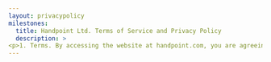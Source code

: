 ```yaml
---
layout: privacypolicy
milestones:
  title: Handpoint Ltd. Terms of Service and Privacy Policy
  description: >
<p>1. Terms. By accessing the website at handpoint.com, you are agreeing to be bound by these terms of service, all applicable laws and regulations, and agree that you are responsible for compliance with any applicable local laws. If you do not agree with any of these terms, you are prohibited from using or accessing this site. The materials contained in this website are protected by applicable copyright and trademark law.</p><p>2. Use License. Permission is granted to temporarily download one copy of the materials (information or software) on Handpoint Ltd.'s website for personal, non-commercial transitory viewing only. This is the grant of a license, not a transfer of title, and under this license you may not<ul><li>modify or copy the materials</li><li>use the materials for any commercial purpose, or for any public display (commercial or non-commercial)</li><li>attempt to decompile or reverse engineer any software contained on Handpoint Ltd.'s website</li><li>remove any copyright or other proprietary notations from the materials</li><li>transfer the materials to another person or "mirror" the materials on any other server</li></ul><p>This license shall automatically terminate if you violate any of these restrictions and may be terminated by Handpoint Ltd. at any time. Upon terminating your viewing of these materials or upon the termination of this license, you must destroy any downloaded materials in your possession whether in electronic or printed format.</p><p>3. Disclaimer. The materials on Handpoint Ltd.'s website are provided on an 'as is' basis. Handpoint Ltd. makes no warranties, expressed or implied, and hereby disclaims and negates all other warranties including, without limitation, implied warranties or conditions of merchantability, fitness for a particular purpose, or non-infringement of intellectual property or other violation of rights.</p><p>Further, Handpoint Ltd. does not warrant or make any representations concerning the accuracy, likely results, or reliability of the use of the materials on its website or otherwise relating to such materials or on any sites linked to this site.</p><p>4. Limitations. In no event shall Handpoint Ltd. or its suppliers be liable for any damages (including, without limitation, damages for loss of data or profit, or due to business interruption) arising out of the use or inability to use the materials on Handpoint Ltd.'s website, even if Handpoint Ltd. or a Handpoint Ltd. authorized representative has been notified orally or in writing of the possibility of such damage. Because some jurisdictions do not allow limitations on implied warranties, or limitations of liability for consequential or incidental damages, these limitations may not apply to you.</p><p>5. Accuracy of materials. The materials appearing on Handpoint Ltd.'s website could include technical, typographical, or photographic errors. Handpoint Ltd. does not warrant that any of the materials on its website are accurate, complete or current. Handpoint Ltd. may make changes to the materials contained on its website at any time without notice. However Handpoint Ltd. does not make any commitment to update the materials.</p><p>6. Links. Handpoint Ltd. has not reviewed all of the sites linked to its website and is not responsible for the contents of any such linked site. The inclusion of any link does not imply endorsement by Handpoint Ltd. of the site. Use of any such linked website is at the user's own risk.</p><p>7. Modifications. Handpoint Ltd. may revise these terms of service for its website at any time without notice. By using this website you are agreeing to be bound by the then current version of these terms of service.</p><p>8. Governing Law. These terms and conditions are governed by and construed in accordance with the laws of Iceland and you irrevocably submit to the exclusive jurisdiction of the courts in that country.</p><p>9. Privacy Policy. Your privacy is important to us. It is Handpoint Ltd.'s policy to respect your privacy regarding any information we may collect while operating our website. Accordingly, we have developed this privacy policy in order for you to understand how we collect, use, communicate, disclose and otherwise make use of personal information. We have outlined our privacy policy below.<ul><li>We will collect personal information by lawful and fair means and, where appropriate, with the knowledge or consent of the individual concerned.</li><li>Before or at the time of collecting personal information, we will identify the purposes for which information is being collected.</li><li>We will collect and use personal information solely for fulfilling those purposes specified by us and for other ancillary purposes, such as marketing, unless we obtain the consent of the individual concerned or as required by law.</li><li>Personal data should be relevant to the purposes for which it is to be used, and, to the extent necessary for those purposes, should be accurate, complete, and up-to-date.</li><li>We will protect personal information by using reasonable security safeguards against loss or theft, as well as unauthorized access, disclosure, copying, use or modification.</li><li>We will make readily available to customers information about our policies and practices relating to the management of personal information.</li><li>We will only retain personal information for as long as necessary for the fulfilment of those purposes.</li></ul></p><p>We are committed to conducting our business in accordance with these principles in order to ensure that the confidentiality of personal information is protected and maintained. Handpoint Ltd. may change this privacy policy from time to time at Handpoint Ltd.'s sole discretion.</p>
--- 
```

